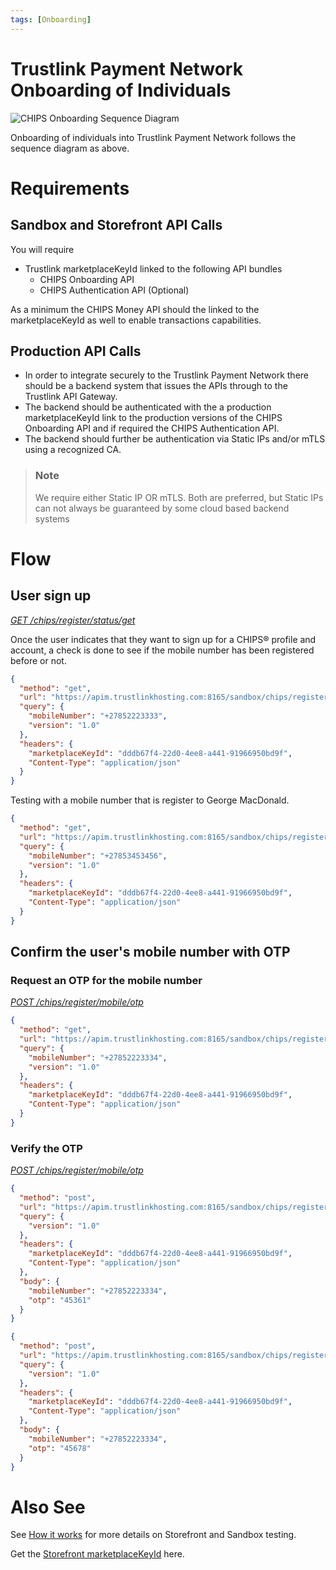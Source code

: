 ```yaml
---
tags: [Onboarding]
---
```


# Trustlink Payment Network Onboarding of Individuals

![CHIPS Onboarding Sequence Diagram](https://marketplace.trustlinkhosting.com/images/Providers/CHIPS/OnboardingAPI/Onboarding-SequenceDiagram.png)

Onboarding of individuals into Trustlink Payment Network follows the sequence diagram as above. 

# Requirements 
## Sandbox and Storefront API Calls
You will require
* Trustlink marketplaceKeyId linked to the following API bundles
  * CHIPS Onboarding API
  * CHIPS Authentication API (Optional)

As a minimum the CHIPS Money API should the linked to the marketplaceKeyId as well to enable transactions capabilities.

## Production API Calls
* In order to integrate securely to the Trustlink Payment Network there should be a backend system that issues the APIs through to the Trustlink API Gateway.
* The backend should be authenticated with the a production marketplaceKeyId link to the production versions of the CHIPS Onboarding API and if required the CHIPS Authentication API.
* The backend should further be authentication via Static IPs and/or mTLS using a recognized CA.

<!-- theme: info -->
> ### Note
>
> We require either Static IP OR mTLS. Both are preferred, but Static IPs can not always be guaranteed by some cloud based backend systems

# Flow
## User sign up
[*GET /chips/register/status/get*](../../reference/sandbox-chips-register/swagger.json/paths/~1status/get)

Once the user indicates that they want to sign up for a CHIPS&reg; profile and account, a check is done to see if the mobile number has been registered before or not.

<!--
type: tab
title: Mobile number not registered
-->

```json http
{
  "method": "get",
  "url": "https://apim.trustlinkhosting.com:8165/sandbox/chips/register/status",
  "query": {
    "mobileNumber": "+27852223333",
    "version": "1.0"
  },
  "headers": {
    "marketplaceKeyId": "dddb67f4-22d0-4ee8-a441-91966950bd9f",
    "Content-Type": "application/json"
  }
}
```

<!--
type: tab
title: Mobile number already registered 
-->

Testing with a mobile number that is register to George MacDonald.

```json http
{
  "method": "get",
  "url": "https://apim.trustlinkhosting.com:8165/sandbox/chips/register/status",
  "query": {
    "mobileNumber": "+27853453456",
    "version": "1.0"
  },
  "headers": {
    "marketplaceKeyId": "dddb67f4-22d0-4ee8-a441-91966950bd9f",
    "Content-Type": "application/json"
  }
}
```

<!-- type: tab-end -->


## Confirm the user's mobile number with OTP

### Request an OTP for the mobile number
[*POST /chips/register/mobile/otp*](../../reference/sandbox-chips-register/swagger.json/paths/~1mobile~1otp/get)

```json http
{
  "method": "get",
  "url": "https://apim.trustlinkhosting.com:8165/sandbox/chips/register/mobile/otp",
  "query": {
    "mobileNumber": "+27852223334",
    "version": "1.0"
  },
  "headers": {
    "marketplaceKeyId": "dddb67f4-22d0-4ee8-a441-91966950bd9f",
    "Content-Type": "application/json"
  }
}
```

### Verify the OTP 
[*POST /chips/register/mobile/otp*](../../reference/sandbox-chips-register/swagger.json/paths/~1mobile~1otp/post)

<!--
type: tab
title: Successful OTP verification
-->
```json http
{
  "method": "post",
  "url": "https://apim.trustlinkhosting.com:8165/sandbox/chips/register/mobile/otp",
  "query": {
    "version": "1.0"
  },
  "headers": {
    "marketplaceKeyId": "dddb67f4-22d0-4ee8-a441-91966950bd9f",
    "Content-Type": "application/json"
  },
  "body": {
    "mobileNumber": "+27852223334",
    "otp": "45361"
  }
}
```
<!--
type: tab
title: Failed OTP verification
-->
```json http
{
  "method": "post",
  "url": "https://apim.trustlinkhosting.com:8165/sandbox/chips/register/mobile/otp",
  "query": {
    "version": "1.0"
  },
  "headers": {
    "marketplaceKeyId": "dddb67f4-22d0-4ee8-a441-91966950bd9f",
    "Content-Type": "application/json"
  },
  "body": {
    "mobileNumber": "+27852223334",
    "otp": "45678"
  }
}
```
<!-- type: tab-end -->

# Also See 
See [How it works] for more details on Storefront and Sandbox testing.

Get the [Storefront marketplaceKeyId] here.

[How it works]: https://trustlink.stoplight.io/docs/chips/docs/06-how-it-works.md
[Storefront marketplaceKeyId]: https://trustlink.stoplight.io/docs/chips/docs/1-CHIPS-Authorization/02-Demo-Authentication.md
[Trustlink API Marketplace]: https://marketplace.trustlinkhosting.com
